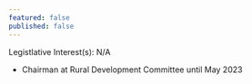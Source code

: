 ```yaml
---
featured: false
published: false
---
```

Legistlative Interest(s): N/A

* Chairman at Rural Development Committee until May 2023
